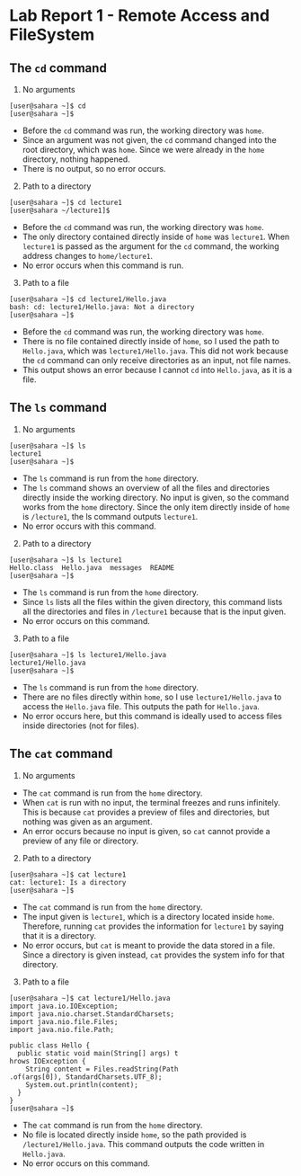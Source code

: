 # Lab Report 1 - Remote Access and FileSystem

## The `cd` command
1. No arguments
```
[user@sahara ~]$ cd
[user@sahara ~]$ 
```
* Before the `cd` command was run, the working directory was `home`.
* Since an argument was not given, the `cd` command changed into the root directory, which was `home`. Since we were already in the `home` directory, nothing happened.
* There is no output, so no error occurs.


2. Path to a directory
```
[user@sahara ~]$ cd lecture1
[user@sahara ~/lecture1]$ 
```
* Before the `cd` command was run, the working directory was `home`.
* The only directory contained directly inside of `home` was `lecture1`. When `lecture1` is passed as the argument for the `cd` command, the working address changes to `home/lecture1`.
* No error occurs when this command is run.


3. Path to a file
```
[user@sahara ~]$ cd lecture1/Hello.java 
bash: cd: lecture1/Hello.java: Not a directory
[user@sahara ~]$
```
* Before the `cd` command was run, the working directory was `home`.
* There is no file contained directly inside of `home`, so I used the path to `Hello.java`, which was `lecture1/Hello.java`. This did not work because the `cd` command can only receive directories as an input, not file names.
* This output shows an error because I cannot `cd` into `Hello.java`, as it is a file.


## The `ls` command
1. No arguments
```
[user@sahara ~]$ ls
lecture1
[user@sahara ~]$ 
```
* The `ls` command is run from the `home` directory.
* The `ls` command shows an overview of all the files and directories directly inside the working directory. No input is given, so the command works from the `home` directory. Since the only item directly inside of `home` is `/lecture1`, the ls command outputs `lecture1`.
* No error occurs with this command.


2. Path to a directory
```
[user@sahara ~]$ ls lecture1
Hello.class  Hello.java  messages  README
[user@sahara ~]$ 
```
* The `ls` command is run from the `home` directory.
* Since `ls` lists all the files within the given directory, this command lists all the directories and files in `/lecture1` because that is the input given. 
* No error occurs on this command. 


3. Path to a file
```
[user@sahara ~]$ ls lecture1/Hello.java
lecture1/Hello.java
[user@sahara ~]$ 
```
* The `ls` command is run from the `home` directory.
* There are no files directly within `home`, so I use `lecture1/Hello.java` to access the `Hello.java` file. This outputs the path for `Hello.java`.
* No error occurs here, but this command is ideally used to access files inside directories (not for files).


## The `cat` command
1. No arguments

* The `cat` command is run from the `home` directory.
* When `cat` is run with no input, the terminal freezes and runs infinitely. This is because `cat` provides a preview of files and directories, but nothing was given as an argument.
* An error occurs because no input is given, so `cat` cannot provide a preview of any file or directory.


2. Path to a directory
```
[user@sahara ~]$ cat lecture1
cat: lecture1: Is a directory
[user@sahara ~]$ 
```
* The `cat` command is run from the `home` directory.
* The input given is `lecture1`, which is a directory located inside `home`. Therefore, running `cat` provides the information for `lecture1` by saying that it is a directory.
* No error occurs, but `cat` is meant to provide the data stored in a file. Since a directory is given instead, `cat` provides the system info for that directory.

3. Path to a file
```
[user@sahara ~]$ cat lecture1/Hello.java
import java.io.IOException;
import java.nio.charset.StandardCharsets;
import java.nio.file.Files;
import java.nio.file.Path;

public class Hello {
  public static void main(String[] args) t
hrows IOException {
    String content = Files.readString(Path
.of(args[0]), StandardCharsets.UTF_8);    
    System.out.println(content);
  }
}
[user@sahara ~]$ 

```
* The `cat` command is run from the `home` directory.
* No file is located directly inside `home`, so the path provided is `/lecture1/Hello.java`. This command outputs the code written in `Hello.java`.
* No error occurs on this command.